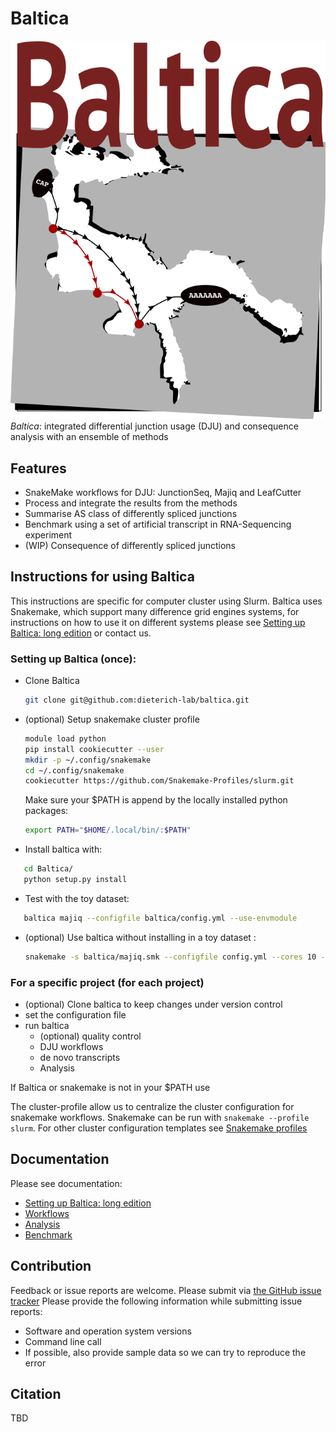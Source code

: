 # Baltica

![Baltica: integrated differential junction usage (DJU) and consequence analysis with an ensemble of methods](baltica_logo.png?raw=true "Baltica")
*Baltica*: integrated differential junction usage (DJU) and consequence analysis with an ensemble of methods

## Features

- SnakeMake workflows for DJU: JunctionSeq, Majiq and LeafCutter
- Process and integrate the results from the methods  
- Summarise AS class of differently spliced junctions
- Benchmark using a set of artificial transcript in RNA-Sequencing experiment
- (WIP) Consequence of differently spliced junctions

## Instructions for using Baltica

This instructions are specific for computer cluster using Slurm. Baltica uses Snakemake, which support many difference 
grid engines systems, for instructions on how to use it on different systems please see 
[Setting up Baltica: long edition](docs/setup.md) or contact us. 

### Setting up Baltica (once):
- Clone Baltica
	```bash
	git clone git@github.com:dieterich-lab/baltica.git
	```

- (optional) Setup snakemake cluster profile
	```bash
	module load python
	pip install cookiecutter --user
	mkdir -p ~/.config/snakemake
	cd ~/.config/snakemake
	cookiecutter https://github.com/Snakemake-Profiles/slurm.git
	``` 
    Make sure your $PATH is append by the locally installed python packages:
    ```bash
    export PATH="$HOME/.local/bin/:$PATH"
    ```

 - Install baltica with:
 ```bash 
    cd Baltica/
    python setup.py install
 ```

 - Test with the toy dataset:
 ```bash 
    baltica majiq --configfile baltica/config.yml --use-envmodule
 ```


 - (optional) Use baltica without installing in a toy dataset :
    ```bash
    snakemake -s baltica/majiq.smk --configfile config.yml --cores 10 --use-envmodule
    ```
  
   
### For a specific project (for each project)
- (optional) Clone baltica to keep changes under version control
- set the configuration file
- run baltica
	- (optional) quality control 
	- DJU workflows
	- de novo transcripts 
	- Analysis 

If Baltica or snakemake is not in your $PATH use

The cluster-profile allow us to centralize the cluster configuration for snakemake workflows. 
Snakemake can be run with `snakemake --profile slurm`.
For other cluster configuration templates see [Snakemake profiles](https://github.com/Snakemake-Profiles/)
## Documentation
Please see documentation:
   - [Setting up Baltica: long edition](docs/setup.md)
   - [Workflows](docs/workflows.md)  
   - [Analysis](docs/analysis.md)
   - [Benchmark](docs/benchmark.md)
 
## Contribution

Feedback or issue reports are welcome. Please submit via [the GitHub issue tracker](https://github.com/dieterich-lab/Baltica/issues)
Please provide the following information while submitting issue reports:
- Software and operation system versions
- Command line call
- If possible, also provide sample data so we can try to reproduce the error

## Citation
TBD
